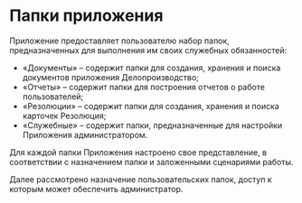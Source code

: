 # Папки приложения

Приложение предоставляет пользователю набор папок, предназначенных для выполнения им своих служебных обязанностей:

- «Документы» – содержит папки для создания, хранения и поиска документов приложения Делопроизводство;
- «Отчеты» – содержит папки для построения отчетов о работе пользователей;
- «Резолюции» – содержит папки для создания, хранения и поиска карточек Резолюция;
- «Служебные» – содержит папки, предназначенные для настройки Приложения администратором.

Для каждой папки Приложения настроено свое представление, в соответствии с назначением папки и заложенными сценариями работы.

Далее рассмотрено назначение пользовательских папок, доступ к которым может обеспечить администратор.